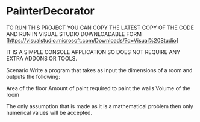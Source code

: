 # PainterDecorator

TO RUN THIS PROJECT YOU CAN COPY THE LATEST COPY OF THE CODE AND RUN IN VISUAL STUDIO DOWNLOADABLE FORM [https://visualstudio.microsoft.com/Downloads/?q=Visual%20Studio]

IT IS A SIMPLE CONSOLE APPLICATION SO DOES NOT REQUIRE ANY EXTRA ADDONS OR TOOLS.

Scenario
Write a program that takes as input the dimensions of a room and outputs the following:

Area of the floor
Amount of paint required to paint the walls
Volume of the room

The only assumption that is made as it is a mathematical problem then only numerical values will be accepted.

